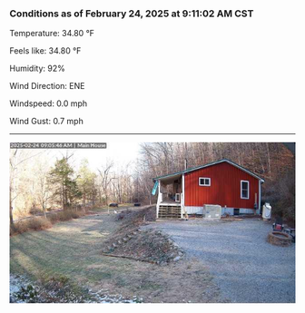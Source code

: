 ### Conditions as of February 24, 2025 at 9:11:02 AM CST 

Temperature: 34.80 &deg;F

Feels like: 34.80 &deg;F

Humidity: 92%

Wind Direction: ENE

Windspeed: 0.0 mph

Wind Gust: 0.7 mph

---

<img src="./images/latest.jpeg"/>

